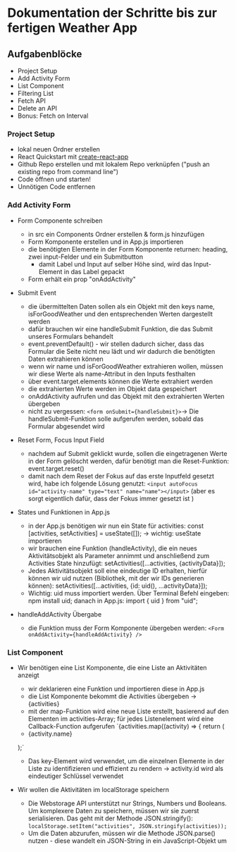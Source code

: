 # Dokumentation der Schritte bis zur fertigen Weather App

## Aufgabenblöcke

- Project Setup
- Add Activity Form
- List Component
- Filtering List
- Fetch API
- Delete an API
- Bonus: Fetch on Interval

### Project Setup

- lokal neuen Ordner erstellen
- React Quickstart mit [create-react-app](https://create-react-app.dev/docs/getting-started/)
- Github Repo erstellen und mit lokalem Repo verknüpfen ("push an existing repo from command line")
- Code öffnen und starten!
- Unnötigen Code entfernen

### Add Activity Form

- Form Componente schreiben

  - in src ein Components Ordner erstellen & form.js hinzufügen
  - Form Komponente erstellen und in App.js importieren
  - die benötigten Elemente in der Form Komponente returnen: heading, zwei input-Felder und ein Submitbutton
    - damit Label und Input auf selber Höhe sind, wird das Input-Element in das Label gepackt
  - Form erhält ein prop "onAddActivity"

- Submit Event

  - die übermittelten Daten sollen als ein Objekt mit den keys name, isForGoodWeather und den entsprechenden Werten dargestellt werden
  - dafür brauchen wir eine handleSubmit Funktion, die das Submit unseres Formulars behandelt
  - event.preventDefault() - wir stellen dadurch sicher, dass das Formular die Seite nicht neu lädt und wir dadurch die benötigten Daten extrahieren können
  - wenn wir name und isForGoodWeather extrahieren wollen, müssen wir diese Werte als name-Attribut in den Inputs festhalten
  - über event.target.elements können die Werte extrahiert werden
  - die extrahierten Werte werden im Objekt data gespeichert
  - onAddActivity aufrufen und das Objekt mit den extrahierten Werten übergeben
  - nicht zu vergessen: `<form onSubmit={handleSubmit}>`-> Die handleSubmit-Funktion solle aufgerufen werden, sobald das Formular abgesendet wird

- Reset Form, Focus Input Field

  - nachdem auf Submit geklickt wurde, sollen die eingetragenen Werte in der Form gelöscht werden, dafür benötigt man die Reset-Funktion: event.target.reset()
  - damit nach dem Reset der Fokus auf das erste Inputfeld gesetzt wird, habe ich folgende Lösung genutzt:
    `<input autoFocus id="activity-name" type="text" name="name"></input>` (aber es sorgt eigentlich dafür, dass der Fokus immer gesetzt ist )

- States und Funktionen in App.js

  - in der App.js benötigen wir nun ein State für activities: const [activities, setActivities] = useState([]); -> wichtig: useState importieren
  - wir brauchen eine Funktion (handleActivity), die ein neues Aktivitätsobjekt als Parameter annimmt und anschließend zum Activities State hinzufügt: setActivities([...activities, {activityData}]);
  - Jedes Aktivitätsobjekt soll eine eindeutige ID erhalten, hierfür können wir uid nutzen (Bibliothek, mit der wir IDs generieren können): setActivities([...activities, {id: uid(), ...activityData}]);
  - Wichtig: uid muss importiert werden. Über Terminal Befehl eingeben: npm install uid; danach in App.js: import { uid } from "uid";

- handleAddActivity Übergabe
  - die Funktion muss der Form Komponente übergeben werden: `<Form onAddActivity={handleAddActivity} />`

### List Component

- Wir benötigen eine List Komponente, die eine Liste an Aktivitäten anzeigt

  - wir deklarieren eine Funktion und importieren diese in App.js
  - die List Komponente bekommt die Activities übergeben -> {activities}
  - mit der map-Funktion wird eine neue Liste erstellt, basierend auf den Elementen im activities-Array; für jedes Listenelement wird eine Callback-Function aufgerufen
    `{activities.map((activity) => {
  return (
    <li className="activity_item" key={activity.id}>
      {activity.name}
    </li>
  );`
  - Das key-Element wird verwendet, um die einzelnen Elemente in der Liste zu identifizieren und effizient zu rendern -> activity.id wird als eindeutiger Schlüssel verwendet

- Wir wollen die Aktivitäten im localStorage speichern
  - Die Webstorage API unterstützt nur Strings, Numbers und Booleans. Um komplexere Daten zu speichern, müssen wir sie zuerst serialisieren. Das geht mit der Methode JSON.stringify():
    `localStorage.setItem("activities", JSON.stringify(activities));`
  - Um die Daten abzurufen, müssen wir die Methode JSON.parse() nutzen - diese wandelt ein JSON-String in ein JavaScript-Objekt um
